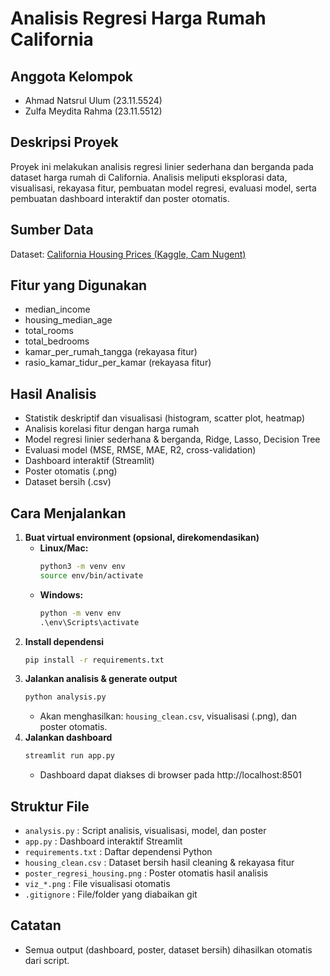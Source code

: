 # Analisis Regresi Harga Rumah California

## Anggota Kelompok
- Ahmad Natsrul Ulum (23.11.5524)
- Zulfa Meydita Rahma (23.11.5512)

## Deskripsi Proyek
Proyek ini melakukan analisis regresi linier sederhana dan berganda pada dataset harga rumah di California. Analisis meliputi eksplorasi data, visualisasi, rekayasa fitur, pembuatan model regresi, evaluasi model, serta pembuatan dashboard interaktif dan poster otomatis.

## Sumber Data
Dataset: [California Housing Prices (Kaggle, Cam Nugent)](https://www.kaggle.com/datasets/camnugent/california-housing-prices)

## Fitur yang Digunakan
- median_income
- housing_median_age
- total_rooms
- total_bedrooms
- kamar_per_rumah_tangga (rekayasa fitur)
- rasio_kamar_tidur_per_kamar (rekayasa fitur)

## Hasil Analisis
- Statistik deskriptif dan visualisasi (histogram, scatter plot, heatmap)
- Analisis korelasi fitur dengan harga rumah
- Model regresi linier sederhana & berganda, Ridge, Lasso, Decision Tree
- Evaluasi model (MSE, RMSE, MAE, R2, cross-validation)
- Dashboard interaktif (Streamlit)
- Poster otomatis (.png)
- Dataset bersih (.csv)

## Cara Menjalankan
1. **Buat virtual environment (opsional, direkomendasikan)**
   - **Linux/Mac:**
     ```bash
     python3 -m venv env
     source env/bin/activate
     ```
   - **Windows:**
     ```cmd
     python -m venv env
     .\env\Scripts\activate
     ```
2. **Install dependensi**
   ```bash
   pip install -r requirements.txt
   ```
3. **Jalankan analisis & generate output**
   ```bash
   python analysis.py
   ```
   - Akan menghasilkan: `housing_clean.csv`, visualisasi (.png), dan poster otomatis.
4. **Jalankan dashboard**
   ```bash
   streamlit run app.py
   ```
   - Dashboard dapat diakses di browser pada http://localhost:8501

## Struktur File
- `analysis.py` : Script analisis, visualisasi, model, dan poster
- `app.py` : Dashboard interaktif Streamlit
- `requirements.txt` : Daftar dependensi Python
- `housing_clean.csv` : Dataset bersih hasil cleaning & rekayasa fitur
- `poster_regresi_housing.png` : Poster otomatis hasil analisis
- `viz_*.png` : File visualisasi otomatis
- `.gitignore` : File/folder yang diabaikan git

## Catatan
- Semua output (dashboard, poster, dataset bersih) dihasilkan otomatis dari script.